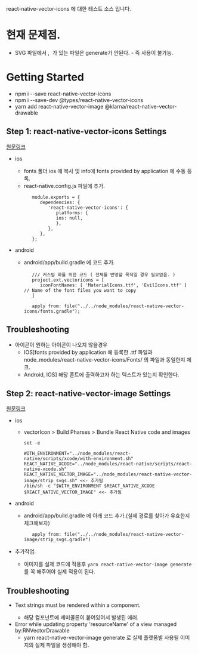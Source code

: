 react-native-vector-icons 에 대한 테스트 소스 입니다.

# 현재 문제점.

- SVG 파일에서 <pattern>, <image> 가 있는 파일은 generate가 안된다. - 즉 사용이 불가능.

# Getting Started

- npm i --save react-native-vector-icons
- npm i --save-dev @types/react-native-vector-icons
- yarn add react-native-vector-image @klarna/react-native-vector-drawable

## Step 1: react-native-vector-icons Settings

[원문링크](https://github.com/oblador/react-native-vector-icons)

- ios
  - fonts 폴더 ios 에 복사 및 info에 fonts provided by application 에 수동 등록.
  - react-native.config.js 파일에 추가.
    ```
       module.exports = {
          dependencies: {
             'react-native-vector-icons': {
                platforms: {
                ios: null,
                },
             },
          },
       };
    ```
- android

  - android/app/build.gradle 에 코드 추가.

    ```
       /// 커스텀 화를 위한 코드 ( 전체를 반영할 목적일 경우 필요없음. )
       project.ext.vectoricons = [
          iconFontNames: [ 'MaterialIcons.ttf', 'EvilIcons.ttf' ] // Name of the font files you want to copy
       ]

       apply from: file("../../node_modules/react-native-vector-icons/fonts.gradle");
    ```

## Troubleshooting

- 아이콘이 원하는 아이콘이 나오지 않을경우
  - IOS]fonts provided by application 에 등록한 .ttf 파일과 node_modules/react-native-vector-icons/Fonts/ 의 파일과 동일한지 체크.
  - Android, IOS] 해당 폰트에 출력하고자 하는 텍스트가 있는지 확인한다.

## Step 2: react-native-vector-image Settings

[원문링크](https://www.npmjs.com/package/react-native-vector-image)

- ios

  - vectorIcon > Build Pharses > Bundle React Native code and images

    ```
    set -e

    WITH_ENVIRONMENT="../node_modules/react-native/scripts/xcode/with-environment.sh"
    REACT_NATIVE_XCODE="../node_modules/react-native/scripts/react-native-xcode.sh"
    REACT_NATIVE_VECTOR_IMAGE="../node_modules/react-native-vector-image/strip_svgs.sh" <<- 추가됨
    /bin/sh -c "$WITH_ENVIRONMENT $REACT_NATIVE_XCODE $REACT_NATIVE_VECTOR_IMAGE" <<- 추가됨

    ```

- android

  - android/app/build.gradle 에 아래 코드 추가.(실제 경로를 찾아가 유효한지 체크해보자)
    ```
       apply from: file("../../node_modules/react-native-vector-image/strip_svgs.gradle")
    ```

- 추가작업.

  - 이미지를 실제 코드에 적용후 `yarn react-native-vector-image generate` 를 꼭 해주어야 실제 적용이 된다.

## Troubleshooting

- Text strings must be rendered within a <Text> component.
  - 해당 컴포넌트에 세미콜론이 붙어있어서 발생된 에러.
- Error while updating property 'resourceName' of a view managed by:RNVectorDrawable
  - yarn react-native-vector-image generate 로 실제 플랫폼별 사용될 이미지의 실제 파일을 생성해야 함.
